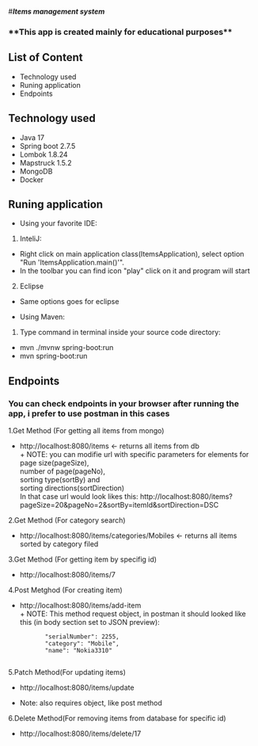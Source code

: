 #***Items management system***<br>

<h3>**This app is created mainly for educational purposes** <h3>
 
## List of Content
- Technology used
- Runing application
- Endpoints

## Technology used
 - Java 17
 - Spring boot 2.7.5
 - Lombok 1.8.24
 - Mapstruck 1.5.2
 - MongoDB <latest>
 - Docker <latest>
 
 ## Runing application
 - Using your favorite IDE:
  1. InteliJ:
   + Right click on main application class(ItemsApplication), select option "Run 'ItemsApplication.main()'".
   + In the toolbar you can find icon "play" click on it and program will start
  2. Eclipse
   + Same options goes for eclipse
 
 - Using Maven:
  1. Type command in terminal inside your source code directory:
   + mvn ./mvnw spring-boot:run
   + mvn spring-boot:run
   
 ## Endpoints
 ### You can check endpoints in your browser after running the app, i prefer to use postman in this cases
 
  1.Get Method (For getting all items from mongo)
   - http://localhost:8080/items <- returns all items from db<br>
    + NOTE: you can modifie url with specific parameters for elements for <br>page size(pageSize), <br>number of page(pageNo),<br> sorting type(sortBy) and <br> sorting directions(sortDirection)<br>
    In that case url would look likes this:
    http://localhost:8080/items?pageSize=20&pageNo=2&sortBy=itemId&sortDirection=DSC
  
  2.Get Method (For category search)
   - http://localhost:8080/items/categories/Mobiles <- returns all items sorted by category filed
                                                      
  3.Get Method (For getting item by specifig id)
   - http://localhost:8080/items/7
                                                       
  4.Post Metghod (For creating item)
   - http://localhost:8080/items/add-item <br>
    + NOTE: This method request object, in postman it should looked like this (in body section set to JSON preview):
     ```    "itemId": 15,
            "serialNumber": 2255,
            "category": "Mobile",
            "name": "Nokia3310"
  
  5.Patch Method(For updating items)
   - http://localhost:8080/items/update<br>
   + Note: also requires object, like post method
  
  6.Delete Method(For removing items from database for specific id)
   - http://localhost:8080/items/delete/17
